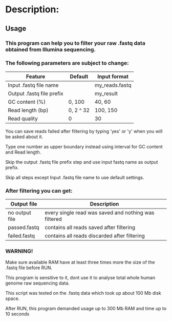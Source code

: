 # Description:
## Usage
### This program can help you to filter your raw .fastq data obtained from Illumina sequencing.
### The following parameters are subject to change:
Feature | Default | Input format
------------ | ------------- | -------------
Input .fastq file name | | my_reads.fastq
Output .fastq file prefix | | my_result
GC content (%) | 0, 100 | 40, 60
Read length (bp) | 0, 2 ^ 32 | 100, 150
Read quality | 0 | 30

You can save reads failed after filtering by typing 'yes' or 'y' when you will be asked about it.

Type one number as upper boundary instead using interval for GC content and Read length.

Skip the output .fastq file prefix step and use input fastq name as output prefix.

Skip all steps except Input .fastq file name to use default settings.

### After filtering you can get:
Output file | Description
------------ | -------------
no output file | every single read was saved and nothing was filtered
passed.fastq | contains all reads saved after filtering
failed.fastq | contains all reads discarded after filtering

### WARNING!
Make sure available RAM have at least three times more the size of the .fastq file before RUN.

This program is sensitive to it, dont use it to analyse total whole human genome raw sequencing data.

This script was tested on the .fastq data which took up about 100 Mb disk space.

After RUN, this program demanded usage up to 300 Mb RAM and time up to 10 seconds
